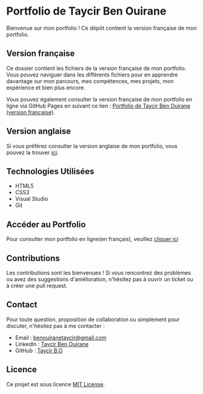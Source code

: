 # Portfolio de Taycir Ben Ouirane

Bienvenue sur mon portfolio ! Ce dépôt contient la version française de mon portfolio.

## Version française

Ce dossier contient les fichiers de la version française de mon portfolio. Vous pouvez naviguer dans les différents fichiers pour en apprendre davantage sur mon parcours, mes compétences, mes projets, mon expérience et bien plus encore.

Vous pouvez également consulter la version française de mon portfolio en ligne via GitHub Pages en suivant ce lien : [Portfolio de Taycir Ben Ouirane (version française)](lien_vers_github_pages_fr).

## Version anglaise

Si vous préférez consulter la version anglaise de mon portfolio, vous pouvez la trouver [ici](lien_vers_version_anglaise).

## Technologies Utilisées

- HTML5
- CSS3
- Visual Studio
- Git

## Accéder au Portfolio

Pour consulter mon portfolio en ligne(en français), veuillez [cliquer ici](https://taycir-b.github.io/PortfolioTaycirBenOuirane)

## Contributions

Les contributions sont les bienvenues ! Si vous rencontrez des problèmes ou avez des suggestions d'amélioration, n'hésitez pas à ouvrir un ticket ou à créer une pull request.

## Contact

Pour toute question, proposition de collaboration ou simplement pour discuter, n'hésitez pas à me contacter :

- Email : [benouiranetaycir@gmail.com](mailto:benouiranetaycir@gmail.com)
- LinkedIn : [Taycir Ben Ouirane](https://www.linkedin.com/in/taycir-ben-ouirane-40a93a1a2/)
- GitHub : [Taycir B.O](https://github.com/Taycir-B)

## Licence

Ce projet est sous licence [MIT License](https://opensource.org/licenses/MIT).
